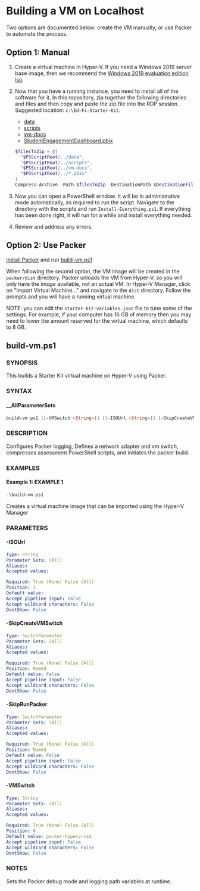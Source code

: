 # Building a VM on Localhost

Two options are documented below: create the VM manually, or use Packer to
automate the process.

## Option 1: Manual

1. Create a virtual machine in Hyper-V. If you need a Windows 2019 server base
   image, then we recommend the [Windows 2019 evaluation edition
   iso](https://software-download.microsoft.com/download/pr/17763.737.190906-2324.rs5_release_svc_refresh_SERVER_EVAL_x64FRE_en-us_1.iso)
2. Now that you have a running instance, you need to install all of the software
   for it. In this repository, zip together the following directories and files
   and then copy and paste the zip file into the RDP session. Suggested
   location: `c:\Ed-Fi-Starter-Kit`.
   * [data](../data)
   * [scripts](../scripts)
   * [vm-docs](../vm-docs)
   * [StudentEngagementDashboard.pbix](../StudentEngagementDashboard.pbix)

   ```powershell
   $filesToZip = @(
     "$PSScriptRoot/../data",
     "$PSScriptRoot/../scripts",
     "$PSScriptRoot/../vm-docs",
     "$PSScriptRoot/../*.pbix"
   )
   Compress-Archive -Path $filesToZip -DestinationPath $DestinationFile -Force
   ```

3. Now you can open a PowerShell window. It will be in administrative mode
   automatically, as required to run the script. Navigate to the directory with
   the scripts and run `Install-Everything.ps1`. If everything has
   been done right, it will run for a while and install everything needed.
4. Review and address any errors.

## Option 2: Use Packer

[install Packer](https://learn.hashicorp.com/tutorials/packer/get-started-install-cli) and run
[build-vm.ps1](../packer/build-vm.ps1)

When following the second option, the VM image will be created in the
`packer/dist` directory. Packer unloads the VM from Hyper-V, so you will only
have the _image_ available, not an actual VM. In Hyper-V Manager, click on
"Import Virtual Machine..." and navigate to the `dist` directory. Follow the
prompts and you will have a running virtual machine.

NOTE: you can edit the `starter-kit-variables.json` file to tune some of the
settings. For example, if your computer has 16 GB of memory then you may need to
lower the amount reserved for the virtual machine, which defaults to 8 GB.

## build-vm.ps1

### SYNOPSIS

This builds a Starter Kit virtual machine on Hyper-V using Packer.

### SYNTAX

#### __AllParameterSets

```powershell
build-vm.ps1 [[-VMSwitch <String>]] [[-ISOUrl <String>]] [-SkipCreateVMSwitch] [-SkipRunPacker] [<CommonParameters>]
```

### DESCRIPTION

Configures Packer logging, Defines a network adapter and vm switch,
compresses assessment PowerShell scripts, and initiates the packer build.

### EXAMPLES

#### Example 1: EXAMPLE 1

```powershell
.\build-vm.ps1
```

Creates a virtual machine image that can be imported using the Hyper-V Manager

### PARAMETERS

#### -ISOUrl

```yaml
Type: String
Parameter Sets: (All)
Aliases:
Accepted values:

Required: True (None) False (All)
Position: 1
Default value:
Accept pipeline input: False
Accept wildcard characters: False
DontShow: False
```

#### -SkipCreateVMSwitch

```yaml
Type: SwitchParameter
Parameter Sets: (All)
Aliases:
Accepted values:

Required: True (None) False (All)
Position: Named
Default value: False
Accept pipeline input: False
Accept wildcard characters: False
DontShow: False
```

#### -SkipRunPacker

```yaml
Type: SwitchParameter
Parameter Sets: (All)
Aliases:
Accepted values:

Required: True (None) False (All)
Position: Named
Default value: False
Accept pipeline input: False
Accept wildcard characters: False
DontShow: False
```

#### -VMSwitch

```yaml
Type: String
Parameter Sets: (All)
Aliases:
Accepted values:

Required: True (None) False (All)
Position: 0
Default value: packer-hyperv-iso
Accept pipeline input: False
Accept wildcard characters: False
DontShow: False
```

### NOTES

Sets the Packer debug mode and logging path variables at runtime.
